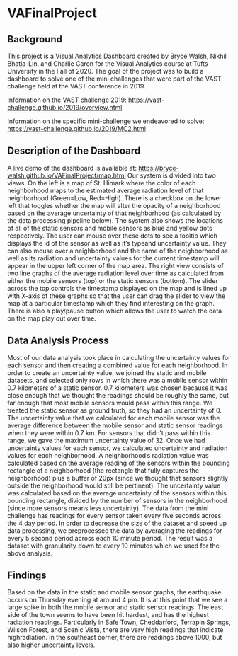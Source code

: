 # VAFinalProject

## Background 

This project is a Visual Analytics Dashboard created by Bryce Walsh, Nikhil Bhatia-Lin, and Charlie Caron for the Visual Analytics course at Tufts University in the Fall of 2020. The goal of the project was to build a dashboard to solve one of the mini challenges that were part of the VAST challenge held at the VAST conference in 2019.

Information on the VAST challenge 2019: https://vast-challenge.github.io/2019/overview.html

Information on the specific mini-challenge we endeavored to solve: https://vast-challenge.github.io/2019/MC2.html

## Description of the Dashboard
A live demo of the dashboard is available at: https://bryce-walsh.github.io/VAFinalProject/map.html
Our system is divided into two views. On the left is a map of St. Himark where the color
of each neighborhood maps to the estimated average radiation level of that neighborhood
(Green=Low, Red=High). There is a checkbox on the lower left that toggles whether the map
will alter the opacity of a neighborhood based on the average uncertainty of that neighborhood
(as calculated by the data processing pipeline below). The system also shows the locations of
all of the static sensors and mobile sensors as blue and yellow dots respectively. The user can
mouse over these dots to see a tooltip which displays the id of the sensor as well as it’s typeand uncertainty value. They can also mouse over a neighborhood and the name of the neighborhood as well as its radiation and uncertainty values for the current timestamp will
appear in the upper left corner of the map area.
The right view consists of two line graphs of the average radiation level over time as
calculated from either the mobile sensors (top) or the static sensors (bottom). The slider across
the top controls the timestamp displayed on the map and is lined up with X-axis of these graphs
so that the user can drag the slider to view the map at a particular timestamp which they find
interesting on the graph. There is also a play/pause button which allows the user to watch the
data on the map play out over time.

## Data Analysis Process
Most of our data analysis took place in calculating the uncertainty values for each sensor
and then creating a combined value for each neighborhood. In order to create an uncertainty
value, we joined the static and mobile datasets, and selected only rows in which there was a
mobile sensor within 0.7 kilometers of a static sensor. 0.7 kilometers was chosen because it
was close enough that we thought the readings should be roughly the same, but far enough that
most mobile sensors would pass within this range. We treated the static sensor as ground truth,
so they had an uncertainty of 0. The uncertainty value that we calculated for each mobile sensor
was the average difference between the mobile sensor and static sensor readings when they
were within 0.7 km. For sensors that didn’t pass within this range, we gave the maximum
uncertainty value of 32.
Once we had uncertainty values for each sensor, we calculated uncertainty and radiation
values for each neighborhood. A neighborhood’s radiation value was calculated based on the
average reading of the sensors within the bounding rectangle of a neighborhood (the rectangle
that fully captures the neighborhood) plus a buffer of 20px (since we thought that sensors
slightly outside the neighborhood would still be pertinent). The uncertainty value was calculated
based on the average uncertainty of the sensors within this bounding rectangle, divided by the
number of sensors in the neighborhood (since more sensors means less uncertainty).
The data from the mini challenge has readings for every sensor taken every five seconds
across the 4 day period. In order to decrease the size of the dataset and speed up data
processing, we preprocessed the data by averaging the readings for every 5 second period
across each 10 minute period. The result was a dataset with granularity down to every 10
minutes which we used for the above analysis.

## Findings
Based on the data in the static and mobile sensor graphs, the earthquake occurs on
Thursday evening at around 4 pm. It is at this point that we see a large spike in both the mobile
sensor and static sensor readings. The east side of the town seems to have been hit hardest,
and has the highest radiation readings. Particularly in Safe Town, Cheddarford, Terrapin
Springs, Wilson Forest, and Scenic Vista, there are very high readings that indicate highradiation. In the southeast corner, there are readings above 1000, but also higher uncertainty
levels.
